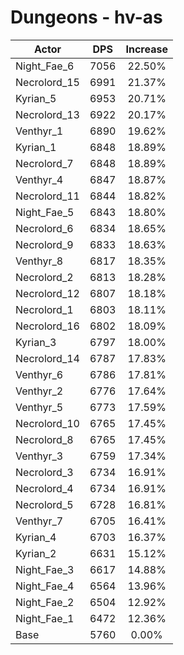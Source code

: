 # Dungeons - hv-as
| Actor | DPS | Increase |
|---|:---:|:---:|
|Night_Fae_6|7056|22.50%|
|Necrolord_15|6991|21.37%|
|Kyrian_5|6953|20.71%|
|Necrolord_13|6922|20.17%|
|Venthyr_1|6890|19.62%|
|Kyrian_1|6848|18.89%|
|Necrolord_7|6848|18.89%|
|Venthyr_4|6847|18.87%|
|Necrolord_11|6844|18.82%|
|Night_Fae_5|6843|18.80%|
|Necrolord_6|6834|18.65%|
|Necrolord_9|6833|18.63%|
|Venthyr_8|6817|18.35%|
|Necrolord_2|6813|18.28%|
|Necrolord_12|6807|18.18%|
|Necrolord_1|6803|18.11%|
|Necrolord_16|6802|18.09%|
|Kyrian_3|6797|18.00%|
|Necrolord_14|6787|17.83%|
|Venthyr_6|6786|17.81%|
|Venthyr_2|6776|17.64%|
|Venthyr_5|6773|17.59%|
|Necrolord_10|6765|17.45%|
|Necrolord_8|6765|17.45%|
|Venthyr_3|6759|17.34%|
|Necrolord_3|6734|16.91%|
|Necrolord_4|6734|16.91%|
|Necrolord_5|6728|16.81%|
|Venthyr_7|6705|16.41%|
|Kyrian_4|6703|16.37%|
|Kyrian_2|6631|15.12%|
|Night_Fae_3|6617|14.88%|
|Night_Fae_4|6564|13.96%|
|Night_Fae_2|6504|12.92%|
|Night_Fae_1|6472|12.36%|
|Base|5760|0.00%|
